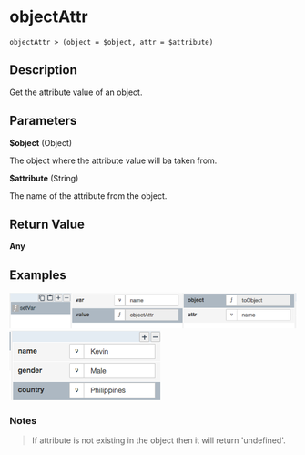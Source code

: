 # objectAttr

	objectAttr > (object = $object, attr = $attribute)

## Description

Get the attribute value of an object.

## Parameters

**$object** (Object)

The object where the attribute value will ba taken from.

**$attribute** (String)

The name of the attribute from the object.

## Return Value

**Any**

## Examples

![](objectAttr1.png?raw=true)
![](objectAttr2.png?raw=true)

### Notes
> If attribute is not existing in the object then it will return 'undefined'.
